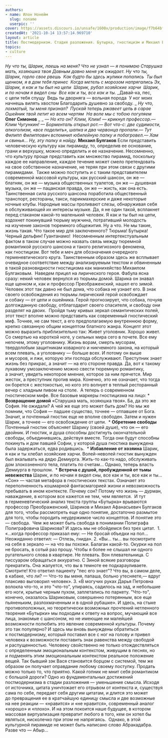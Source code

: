 ```yaml
---
authors:
- name: Илон Нонейм
  slug: noname
  userpic: ''
cover: https://assets.discours.io/unsafe/1600x/production/image/f7b64bf0-90e5-11e8-b664-798ed379bf02.png
createdAt: '2021-10-14 13:57:14.969710'
layout: article
title: Постмодернизм. Стадия разложения. Бутырка, гностицизм и Михаил Булгаков
topics:
- culture
---
```


_Ну что ты, Шарик, лаешь на меня?   Что не узнал — я понимаю   Старушка мать, хозяюшка твоя   Давным давно меня уж ожидает._  _Ну что ты, Шарик, горло свое рвешь    Как будто бы здесь жулики попались    Ты был щенком, я в дом тебя принес    Когда метель с морозом напрягались_  _Эх, Шарик, я как и ты был на цепи    Шарик, рубал хозяйские харчи    Шарик, и по ночам я видел сны    Все как и ты, все как и ты._  _Давай-ка, пес, с цепи тебя спущу    Ведь ты дворняга — вольная порода    У ног моих начнешь вилять хвостом   Благодарить душевно за свободу.   _  _Ну что, лохматый, ты меня признал?    Пускай теперь ржавеет цепь в сарае    Ошейник твой летит ко всем чертям    На воле мы с тобою погуляем_  **Олег Симонов**  _   _  _— Но кто он? Клим, Клим! — крикнул профессор.— Клим Чугункин! — Борменталь открыл рот.— Вот что-с: две судимости, алкоголизм, «все поделить», шапка и два червонца пропали.— Тут Филипп Филиппович вспомнил юбилейную палку и побагровел.— Хам и свинья… Ну, эту палку я найду._  **Михаил Булгаков**       Если представить человеческую культуру как пирамиду, то, определив ее основание, грани и верхушку, можно определить и ее назначение. Несомненно, что культуру проще представить как множество пирамид, поскольку каждое ее направление, каждое течение может смело претендовать на свое собственное назначение, не теряя при этом связи с другими пирамидами.   Также можно поступить и с таким представителем современной массовой культуры, как русский шансон, он же — блатняк, он же — музыка общественных туалетов, он же — душевная музыка, он же — пацанская правда, он же — жисть, как она есть. Таинственная сила русского шансона поработила общественный транспорт, рестораны, такси, парикмахерские и даже некоторые ночные клубы. Народные массы проливают слезы, обнаруживая себя в обслуживающей их интересы музыке. Да, я не один такой, всплакнет перед стаканом какой-то маленький человек. Я как и ты был на цепи, вздохнет покинувший тюрьму мужчина, потративший молодость на изучение законов тюремного общежития. Ну а что. Не мы такие, жизнь такая. Что такое мир для заключенного? Тюрьма! Бутырка! Черный дельфин! Гуантанамо!   Несомненным интертекстуальным фактом в таком случае можно назвать связь между тюремной романтикой русского шансона и такого религиозного феномена, как гностицизм. Вот тебе и меч для обозначения очередного герменевтического круга. Таинственным образом здесь же всплывает очевидное соответствие между анализируемым текстом и обвиненным в такой разновидности гностицизма как манихейство Михаилом Булгаковым.   Наведем прицел на лирического героя. Фабула ясна сразу: некий человек вернулся из тюрьмы домой. Шарика он знавал еще щенком и, как и профессор Преображенский, нашел его зимой. Человек этот так давно не был дома, что собака не узнает его. В знак своего освобождения из тюрьмы лирический герой освобождает и собаку — от цепи и ошейника. Герой прогнозирует, что собака, почуяв долгожданную свободу, отблагодарит своего спасителя, и свободу они разделят на двоих.   Пройдя тьму кривых зеркал семантических полей, этот текст вполне можно представить как современный гностический миф. Точнее, не сам текст, а его предполагаемую внутреннюю форму, крепко связанную общим концептом блатного жанра. Концепт этот можно выразить приблизительно так:  Живет уголовник. Хорошо живет. Со смертью на короткой ноге, у сильных мира сего в почете. Все ему непочем, этому уголовнику. Жизнь ворам, смерть мусорам, твердолобым защитникам коварного и никчемного закона, на который всем плевать, а уголовнику — больше всех. И потому он выше и мусоров, и лжи, которую эти господа обслуживают. Преступник знает жизнь без прикрас, а значит — на его стороне правда. Да, вот к такому лукавому умозаключению можно свести тюремную романтику, а значит, увидеть некоторое мнение, которое за ним прячется. Мир жесток, а преступник против мира. Конечно, это не означает, что тогда он борется с жестокостью, но кого это волнует в теплый ресторанный вечер с хладным пивом на столе.   А теперь о современном гностическом мифе. Все базовые маркеры гностицизма на лицо:    * **Возвращение домой**  «Старушка мать, хозяюшка твоя». Ба, да это же София. Не ожидали? А чей же еще это может быть дом? Но мы же помним, что София — падшее существо, точнее — отпавшее от Бога. Значит, и почтенный гностик еще не вполне свободен. Затем и нужен Шарик, а точнее — его освобождение от цепи.     * **Обретение свободы**  Почтенный гностик объясняет Шарику (своей душе), что он — его двойник. И гностик, и душа способны достигнуть окончательной свободы, объединившись, действуя вместе. Тогда они будут способны покинуть и дом павшей Софии, у которой душа гностика вынуждена была задержаться, едва родившись.     * **Избавление от хозяина**  Шарик, я как и ты хлебал хозяйские харчи. Волей-неволей гностик вынужден был вкалывать на дядю Демиурга. Жить-то как-то надо, обслуживать дом злокозненного тела, платить по счетам… Однако, теперь власть Демиурга в прошлом.     * **Встреча с душой, пробужденной от тьмы невежества**  Шарик, и по ночам я видел сны, все как и ты, все как и ты… «Сон» — частая метафора в гностических текстах. Означает это переполненность кошмарной фантасмагорией жизни и невозможность пребывать в ином контексте. Почему сон? Потому что жизнь — дурман, наваждение, в котором все кажется не тем, чем является.   И тут в герменевтический анализ текста группы «Бутырка» врываются профессор Преображенский, Шариков и Михаил Афанасьевич Булгаков для того, чтобы рассмотреть еще одно понятие, достаточно размытое для того, чтобы породить неудержимое число концептов. И понятие это — свобода.   Чем же может быть свобода в понимании Полиграфа Полиграфовича Шарикова?  И здесь мы не обойдемся без трех цитат.   1\. «…когда профессор приказал ему:  — Не бросай объедки на пол…  Неожиданно ответил:  — Отлезь, гнида».  2\. «Вы… ты… вы посмотрите на себя в зеркало — на что вы похожи. Балаган какой-то. Окурки на пол не бросать, в сотый раз прошу. Чтобы я более не слышал ни одного ругательного слова в квартире. Не плевать. Вон плевательница. С писсуаром обращаться аккуратно. С Зиной всякие разговоры прекратить. Она жалуется, что вы в темноте ее подкарауливаете. Смотрите! Кто ответил пациенту "пес его знает"? Что вы, в самом деле, в кабаке, что ли?  — Что-то вы меня, папаша, больно утесняете,— вдруг плаксиво выговорил человек».  3\. «В могучих руках Дарья Петровна волокла что-то, и это "что-то", упираясь, садилось на зад, и небольшие его ноги, крытые черным пухом, заплетались по паркету. "Что-то", конечно, оказалось Шариковым, совершенно потерянным, все еще пьяненьким, разлохмаченным и в одной рубашке».  И здесь, на стыке противоположных, но теоретически возможных прочтений нетленного творения «Бутырки» мы подходим к ответу на вопрос, мучающий все лица, знакомые с шансоном, но не имеющие ни малейшей возможности полюбить это явление современной культуры. Почему это так популярно?  И здесь мы вновь вынуждены обратиться к постмодернизму, который поставил все с ног на голову и привел человека к возможности поставить знак равенства между свободой и распущенностью. Человеку свойственно не только отождествляться с определенным эмоциональным контекстом, живущим в песнях, но и подменять этим эмоциональным контекстом реальное положение вещей. Так бывший зэк Вася становится борцом с системой, тем же образом он получает оправдание любому своему поступку. Продать можно только то, что приятно. Какой гопник не мнит себя романтиком с большой дороги?  Одно из фундаментальных достижений постмодернизма в стадии разложения — уменьшение смысла. Исходя от источника, цитата уничтожает его отрывом от контекста и, существуя сама по себе, передает себя другим цитатам, и длится это может до превращения ее в кратчайшую единицу смысла и две возможные на нее реакции — «нравится» и «не нравится», современный аналог «хорошо» и «плохо». И на этом покоится наше будущее, в котором массовая виртуализация превратит любого в того, кем он хотел бы являться, нисколечко при этом не напрягаясь.   Однако, в этой культурной пирамиде не может быть написано слово Абракадабра. Разве что — Абыр…